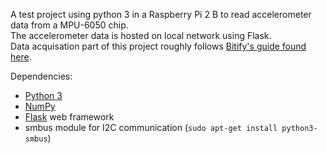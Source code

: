 A test project using python 3 in a Raspberry Pi 2 B to read accelerometer  data from a MPU-6050 chip.  
The accelerometer data is hosted on local network using Flask.  
Data acquisation part of this project roughly follows [Bitify's guide found here](http://blog.bitify.co.uk/2013/11/reading-data-from-mpu-6050-on-raspberry.html).  


Dependencies: 
- [Python 3](https://www.python.org/downloads/)
- [NumPy](http://www.numpy.org)
- [Flask](http://flask.pocoo.org) web framework
- smbus module for I2C communication (`sudo apt-get install python3-smbus`)

